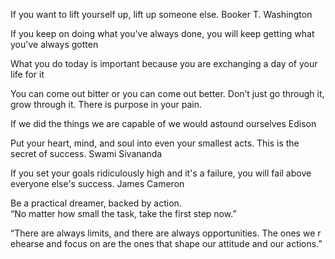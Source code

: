 If you want to lift yourself up, lift up someone else. 
Booker T. Washington


If you keep on doing what you've always done, you will keep getting what you've always gotten

What you do today is important because you are exchanging a day of your life for it

You can come out bitter or you can come out better. Don’t just go through it, grow through it. There is purpose in your pain.

If we did the things we are capable of we would astound ourselves
Edison

Put your heart, mind, and soul into even your smallest acts. This is the secret of success.
Swami Sivananda

If you set your goals ridiculously high and it's a failure, you will fail above everyone else's success.
James Cameron

Be a practical dreamer, backed by action.
“No matter how small the task, take the first step now.”

“There are always limits, and there are always opportunities. The ones we rehearse and focus on are the ones that shape our attitude and our actions.”


